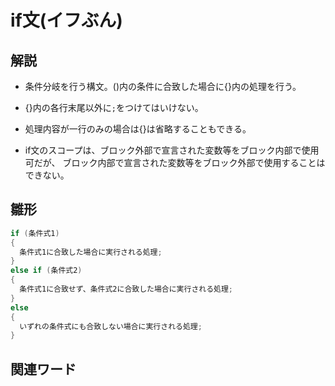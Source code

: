 # if文(イフぶん)  
## 解説  
* 条件分岐を行う構文。()内の条件に合致した場合に{}内の処理を行う。

* {}内の各行末尾以外に`;`をつけてはいけない。

* 処理内容が一行のみの場合は{}は省略することもできる。  
  
* if文のスコープは、ブロック外部で宣言された変数等をブロック内部で使用可だが、
  ブロック内部で宣言された変数等をブロック外部で使用することはできない。
  
## 雛形   
```C#
if (条件式1)
{
  条件式1に合致した場合に実行される処理;
}
else if (条件式2)
{
  条件式1に合致せず、条件式2に合致した場合に実行される処理;
}
else
{
  いずれの条件式にも合致しない場合に実行される処理;
}

```
## 関連ワード  
